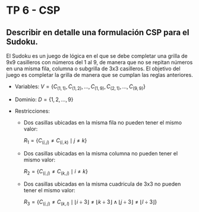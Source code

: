 # TP 6 - CSP

## Describir en detalle una formulación CSP para el Sudoku.

El Sudoku es un juego de lógica en el que se debe completar una grilla de 9x9 casilleros con números del 1 al 9, de manera que no se repitan números en una misma fila, columna o subgrilla de 3x3 casilleros. El objetivo del juego es completar la grilla de manera que se cumplan las reglas anteriores.

- Variables: $V =  \{C_{(1,1)}, C_{(1,2)}, \dots, C_{(1,9)}, C_{(2,1)}, \dots, C_{(9,9)}\}$

- Dominio: $D = \{1, 2, \dots, 9\}$

- Restricciones:

    - Dos casillas ubicadas en la misma fila no pueden tener el mismo valor:

        $R_1 = \{C_{(i,j)} \neq C_{(i,k)} \mid j \neq k\}$

    - Dos casillas ubicadas en la misma columna no pueden tener el mismo valor:

        $R_2 = \{C_{(i,j)} \neq C_{(k,j)} \mid i \neq k\}$

    - Dos casillas ubicadas en la misma cuadricula de 3x3 no pueden tener el mismo valor:

        $R_3 = \{C_{(i,j)} \neq C_{(k,l)} \mid  
        \lfloor{{i}\div{3}}\rfloor \neq \lfloor{{k}\div{3}}\rfloor \land 
        \lfloor{{j}\div{3}}\rfloor \neq \lfloor{{l}\div{3}}\rfloor \}$ 


